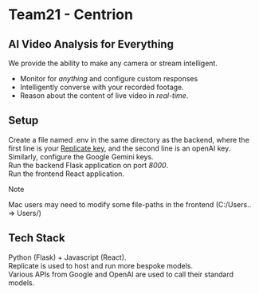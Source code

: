 # Team21 - Centrion
## AI Video Analysis for Everything
We provide the ability to make any camera or stream intelligent.  
- Monitor for *anything* and configure custom responses
- Intelligently converse with your recorded footage.
- Reason about the content of live video in *real-time*.

## Setup
Create a file named .env in the same directory as the backend, where the first line is your [Replicate key](https://replicate.com/), and the second line is an openAI key.  
Similarly, configure the Google Gemini keys.  
Run the backend Flask application on port *8000*.   
Run the frontend React application.  
> [!NOTE]
> Mac users may need to modify some file-paths in the frontend (C:/Users.. => Users/)

## Tech Stack
Python (Flask) + Javascript (React).  
Replicate is used to host and run more bespoke models.  
Various APIs from Google and OpenAI are used to call their standard models.

